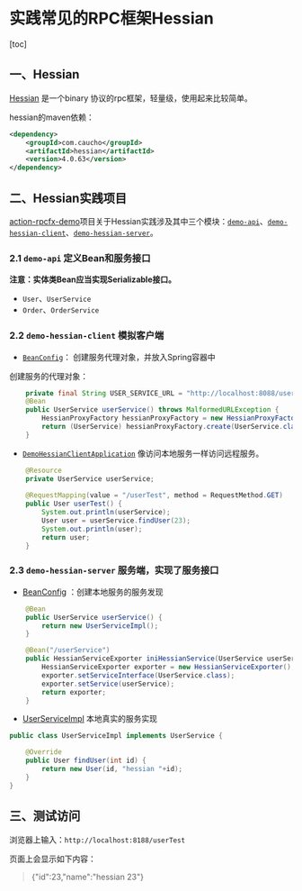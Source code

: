 # 实践常见的RPC框架Hessian

[toc]

## 一、Hessian

[Hessian](http://hessian.caucho.com/doc/) 是一个binary 协议的rpc框架，轻量级，使用起来比较简单。

hessian的maven依赖：

```xml
<dependency>
    <groupId>com.caucho</groupId>
    <artifactId>hessian</artifactId>
    <version>4.0.63</version>
</dependency>
```

## 二、Hessian实践项目

[action-rpcfx-demo](https://github.com/hefrankeleyn/JAVARebuild/tree/main/projects/action-rpcfx-demo)项目关于Hessian实践涉及其中三个模块：[`demo-api`](https://github.com/hefrankeleyn/JAVARebuild/tree/main/projects/action-rpcfx-demo/demo-api)、[`demo-hessian-client`](https://github.com/hefrankeleyn/JAVARebuild/tree/main/projects/action-rpcfx-demo/demo-hessian-client)、[`demo-hessian-server`](https://github.com/hefrankeleyn/JAVARebuild/tree/main/projects/action-rpcfx-demo/demo-hessian-server)。

### 2.1 `demo-api` 定义Bean和服务接口

**注意：实体类Bean应当实现Serializable接口。**

- `User`、`UserService`
- `Order`、`OrderService`

### 2.2 `demo-hessian-client` 模拟客户端

- [`BeanConfig`](https://github.com/hefrankeleyn/JAVARebuild/blob/main/projects/action-rpcfx-demo/demo-hessian-client/src/main/java/com/hef/demo/hessian/client/BeanConfig.java)： 创建服务代理对象，并放入Spring容器中

创建服务的代理对象：

```java
    private final String USER_SERVICE_URL = "http://localhost:8088/userService";
    @Bean
    public UserService userService() throws MalformedURLException {
        HessianProxyFactory hessianProxyFactory = new HessianProxyFactory();
        return (UserService) hessianProxyFactory.create(UserService.class, USER_SERVICE_URL);
    }
```

- [`DemoHessianClientApplication`](https://github.com/hefrankeleyn/JAVARebuild/blob/main/projects/action-rpcfx-demo/demo-hessian-client/src/main/java/com/hef/demo/hessian/client/DemoHessianClientApplication.java) 像访问本地服务一样访问远程服务。

```java
    @Resource
    private UserService userService;
    
    @RequestMapping(value = "/userTest", method = RequestMethod.GET)
    public User userTest() {
        System.out.println(userService);
        User user = userService.findUser(23);
        System.out.println(user);
        return user;
    }
```

### 2.3 `demo-hessian-server` 服务端，实现了服务接口

- [BeanConfig](https://github.com/hefrankeleyn/JAVARebuild/blob/main/projects/action-rpcfx-demo/demo-hessian-server/src/main/java/com/hef/demo/hessian/server/BeanConfig.java) ：创建本地服务的服务发现

```java
    @Bean
    public UserService userService() {
        return new UserServiceImpl();
    }

    @Bean("/userService")
    public HessianServiceExporter iniHessianService(UserService userService) {
        HessianServiceExporter exporter = new HessianServiceExporter();
        exporter.setServiceInterface(UserService.class);
        exporter.setService(userService);
        return exporter;
    }
```

- [UserServiceImpl](https://github.com/hefrankeleyn/JAVARebuild/blob/main/projects/action-rpcfx-demo/demo-hessian-server/src/main/java/com/hef/demo/hessian/server/UserServiceImpl.java) 本地真实的服务实现

```java
public class UserServiceImpl implements UserService {

    @Override
    public User findUser(int id) {
        return new User(id, "hessian "+id);
    }
}
```

## 三、测试访问

浏览器上输入：`http://localhost:8188/userTest`

页面上会显示如下内容：

> {"id":23,"name":"hessian 23"}



